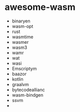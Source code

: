 # awesome-wasm

- binaryen
- wasm-opt
- rust
- wasmtime
- wasmer
- wasm3
- wamr
- wat
- wasi
- Emscriptym
- baazor
- kotlin
- graalvm
- bytecodeallianc
- wasm-bindgen
- ssvm
- 

